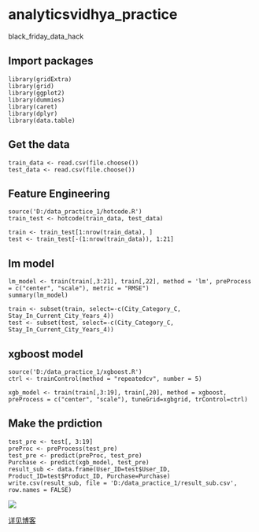 # analyticsvidhya_practice
black_friday_data_hack

## Import packages

```
library(gridExtra)
library(grid)
library(ggplot2)
library(dummies)
library(caret)
library(dplyr)
library(data.table)
```

## Get the data

```
train_data <- read.csv(file.choose())
test_data <- read.csv(file.choose())
```

## Feature Engineering

```
source('D:/data_practice_1/hotcode.R')
train_test <- hotcode(train_data, test_data)

train <- train_test[1:nrow(train_data), ]
test <- train_test[-(1:nrow(train_data)), 1:21]
```

## lm model

```
lm_model <- train(train[,3:21], train[,22], method = 'lm', preProcess = c("center", "scale"), metric = "RMSE")
summary(lm_model)

train <- subset(train, select=-c(City_Category_C, Stay_In_Current_City_Years_4))
test <- subset(test, select=-c(City_Category_C, Stay_In_Current_City_Years_4))
```

## xgboost model

```
source('D:/data_practice_1/xgboost.R')
ctrl <- trainControl(method = "repeatedcv", number = 5)

xgb_model <- train(train[,3:19], train[,20], method = xgboost, preProcess = c("center", "scale"), tuneGrid=xgbgrid, trControl=ctrl)
```
## Make the prdiction

```
test_pre <- test[, 3:19]
preProc <- preProcess(test_pre)
test_pre <- predict(preProc, test_pre)
Purchase <- predict(xgb_model, test_pre)
result_sub <- data.frame(User_ID=test$User_ID, Product_ID=test$Product_ID, Purchase=Purchase)
write.csv(result_sub, file = 'D:/data_practice_1/result_sub.csv', row.names = FALSE)
```

![](https://68.media.tumblr.com/a65a64902e53e5609cc3356726e58941/tumblr_oom6xfpqX01w13vv3o1_540.png)

[详见博客]()
